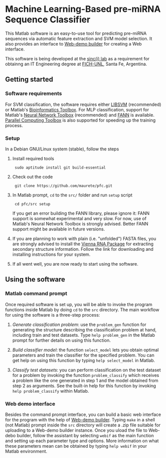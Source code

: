 
Machine Learning-Based pre-miRNA Sequence Classifier
====================================================

This Matlab software is an easy-to-use tool for predicting pre-miRNA
sequences via automatic feature extraction and SVM model selection. It
also provides an interface to
[Web-demo builder](https://bitbucket.org/sinc-lab/webdemobuilder) for
creating a Web interface.

This software is being developed at the
[sinc(i) lab](http://sinc.unl.edu.ar) as a requirement for obtainng an
IT Engineering degree at [FICH-UNL](http://fich.unl.edu.ar/), Santa
Fe, Argentina.

Getting started
----

### Software requirements

For SVM classification, the software requires either
[LIBSVM](http://www.csie.ntu.edu.tw/~cjlin/libsvm/) (recommended) or
Matlab's
[Bioinformatics Toolbox](http://www.mathworks.com/products/bioinfo/).
For MLP classification, support for Matlab's
[Neural Network Toolbox](http://www.mathworks.com/products/neural-network/)
(recommended) and [FANN](http://leenissen.dk/fann/wp/) is available.
[Parallel Computing Toolbox](http://www.mathworks.com/products/parallel-computing/)
is also supported for speeding up the training process.

### Setup

In a Debian GNU/Linux system (stable), follow the steps

1. Install required tools

        sudo aptitude install git build-essential

2. Check out the code

        git clone https://github.com/maurete/pfc.git

3. In Matlab prompt, `cd` to the `src/` folder and run `setup` script

        cd pfc/src setup

   If you get an error building the FANN library, please ignore it:
   FANN support is somewhat experimental and very slow. For now, use
   of Matlab's Neural Network Toolbox is strongly advised. Better FANN
   support might be available in future versions.

4. If you are planning to work with plain (i.e. "unfolded") FASTA
   files, you are strongly advised to install the
   [Vienna RNA Package](http://www.tbi.univie.ac.at/RNA/) for
   extracting secondary structure information. Follow the link for
   downloading and installing instructions for your system.

5. If all went well, you are now ready to start using the software.


Using the software
---

### Matlab command prompt

Once required software is set up, you will be able to invoke the
program functions inside Matlab by doing `cd` to the `src`
directory. The main workflow for using the software is a three-step
process:

1. _Generate classification problem_: use the `problem_gen` function
   for generating the structure describing the classification problem
   at hand, including train and test datasets. Type `help problem_gen`
   in the Matlab prompt for further details on using this function.

2. _Build classifier model_: the function `select_model` lets you
   obtain optimal parameters and train the classifier for the
   specified problem. You can get help on using this function by
   typing `help select_model` in Matlab.

3. _Classify test datasets_: you can perform classification on the
   test dataset for a problem by invoking the function
   `problem_classify` which receives a problem like the one generated
   in step 1 and the model obtained from step 2 as arguments. See the
   built-in help for this function by invoking `help problem_classify`
   within Matlab.

### Web demo interface

Besides the command prompt interface, you can build a basic web
interface for the program with the help of
[Web-demo builder](https://bitbucket.org/sinc-lab/webdemobuilder).
Typing `make` in a shell (not Matlab) prompt inside the `src`
directory will create a .zip file suitable for uploading to a Web-demo
builder instance. Once you uload the file to Web-debo builder, follow
the assistant by selecting `webif` as the main function and setting up
each parameter type and options. More information on what these
parameters mean can be obtained by typing `help webif` in your Matlab
environment.

